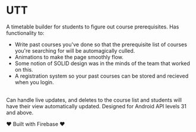 # UTT
A timetable builder for students to figure out course prerequisites. Has functionality to:
- Write past courses you've done so that the prerequisite list of courses you're searching for will be automagically culled. 
- Animations to make the page smoothly flow.
- Some notion of SOLID design was in the minds of the team that worked on this.
- A registration system so your past courses can be stored and recieved when you login.

<br/>
Can handle live updates, and deletes to the course list and students will have their view automatically updated. 
Designed for Android API levels 31 and above.





❤️ Built with Firebase ❤️
